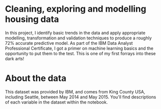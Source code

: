 # Cleaning, exploring and modelling housing data
In this project, I identify basic trends in the data and apply appropriate modelling, transformation and validation techniques to produce a roughly 72% accurate predictive model. As part of the IBM Data Analyst Professional Certificate, I got a primer on machine learning basics and the opportunity to put them to the test. This is one of my first forrays into these dark arts!

# About the data
This dataset was provided by IBM, and comes from King County USA, including Seattle, between May 2014 and May 2015. You'll find descriptions of each variable in the dataset within the notebook.
